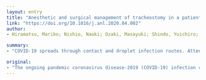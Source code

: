 ```yaml
---
layout: entry
title: "Anesthetic and surgical management of tracheostomy in a patient with COVID-19"
link: "https://doi.org/10.1016/j.anl.2020.04.002"
author:
- Hiramatsu, Mariko; Nishio, Naoki; Ozaki, Masayuki; Shindo, Yuichiro; Suzuki, Katsunao; Yamamoto, Takanori; Fujimoto, Yasushi; Sone, Michihiko

summary:
- "COVID-19 spreads through contact and droplet infection routes. Attention to infection control and surgical management is important to prevent cross-contamination of patients and medical staff. Tracheostomy is an effective method to treat severe respiratory dysfunction with prolonged respiratory management and should be performed as a high-risk procedure. Strict precaution and sufficient use of muscle relaxants are essential. We describe the surgical and anesthetic management of tracheomy in a patient with the pandemic coronavirus disease-2019 (COVID19) infection routes and has become an emergent issue for worldwide healthcare is important."

original:
- "The ongoing pandemic coronavirus disease-2019 (COVID-19) infection causes severe respiratory dysfunction and has become an emergent issue for worldwide healthcare. Since COVID-19 spreads through contact and droplet infection routes, careful attention to infection control and surgical management is important to prevent cross-contamination of patients and medical staff. Tracheostomy is an effective method to treat severe respiratory dysfunction with prolonged respiratory management and should be performed as a high-risk procedure. Strict precaution and sufficient use of muscle relaxants are essential during tracheostomy to minimize cross-contamination among healthcare workers in the hospital. Here, we describe the anesthetic and surgical management of tracheostomy in a patient with COVID-19."
---
```


